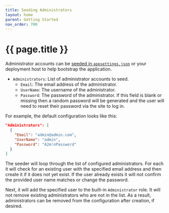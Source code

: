 ```yaml
---
title: Seeding Administrators
layout: home
parent: Getting Started
nav_order: 700
---
```


# {{ page.title }}

Administrator accounts can be [seeded in `appsettings.json`](./application-configuration) or your deployment host to help bootstrap the application.

- `Administrators`: List of administrator accounts to seed.
  - `Email`: The email address of the administrator.
  - `UserName`: The username of the administrator.
  - `Password`: The password of the administrator. If this field is blank or missing then a random password will be generated and the user will need to reset their password via the site to log in.

For example, the default configuration looks like this:

``` json
"Administrators": [
  {
    "Email": "admin@admin.com",
    "UserName": "admin",
    "Password": "A2m!nPassword"
  }
]
```

The seeder will loop through the list of configured administrators. For each it will check for an existing user with the specified email address and then create it if it does not yet exist. If the user already exists it will not confirm the provided user name matches or change the password.

Next, it will add the specified user to the built-in `Administrator` role. It will not remove existing administrators who are not in the list. As a result, administrators can be removed from the configuration after creation, if desired.
